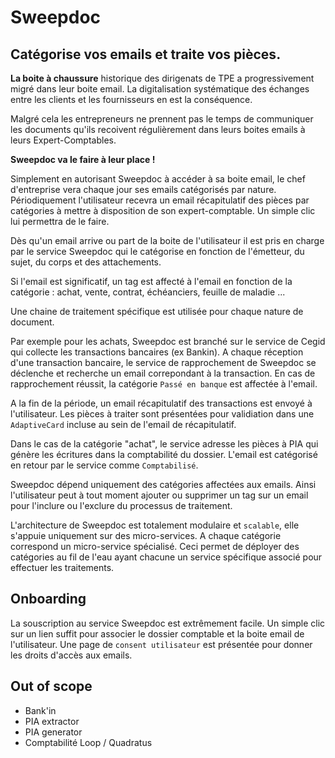Sweepdoc
=

Catégorise vos emails et traite vos pièces.
-

__La boite à chaussure__ historique des dirigenats de TPE a progressivement migré dans leur boite email.
La digitalisation systématique des échanges entre les clients et les fournisseurs en est la conséquence.   

Malgré cela les entrepreneurs ne prennent pas le temps de communiquer les documents qu'ils recoivent régulièrement dans leurs boites emails à leurs Expert-Comptables.

__Sweepdoc va le faire à leur place !__

Simplement en autorisant Sweepdoc à accéder à sa boite email, le chef d'entreprise vera chaque jour ses emails catégorisés par nature.
Périodiquement l'utilisateur recevra un email récapitulatif des pièces par catégories à mettre à disposition de son expert-comptable.
Un simple clic lui permettra de le faire.

Dès qu'un email arrive ou part de la boite de l'utilisateur il est pris en charge par le service Sweepdoc qui le catégorise en fonction de l'émetteur, du sujet, du corps et des attachements.

Si l'email est significatif, un tag est affecté à l'email en fonction de la catégorie : achat, vente, contrat, échéanciers, feuille de maladie ...

Une chaine de traitement spécifique est utilisée pour chaque nature de document.

Par exemple pour les achats, Sweepdoc est branché sur le service de Cegid qui collecte les transactions bancaires (ex Bankin).
A chaque réception d'une transaction bancaire, le service de rapprochement de Sweepdoc se déclenche et recherche un email correpondant à la transaction.
En cas de rapprochement réussit, la catégorie ```Passé en banque``` est affectée à l'email.

A la fin de la période, un email récapitulatif des transactions est envoyé à l'utilisateur.
Les pièces à traiter sont présentées pour validiation dans une ```AdaptiveCard``` incluse au sein de l'email de récapitulatif.

Dans le cas de la catégorie "achat", le service adresse les pièces à PIA qui génère les écritures dans la comptabilité du dossier.
L'email est catégorisé en retour par le service comme ```Comptabilisé```.

Sweepdoc dépend uniquement des catégories affectées aux emails.
Ainsi l'utilisateur peut à tout moment ajouter ou supprimer un tag sur un email pour l'inclure ou l'exclure du processus de traitement.

L'architecture de Sweepdoc est totalement modulaire et ```scalable```, elle s'appuie uniquement sur des micro-services.
A chaque catégorie correspond un micro-service spécialisé.
Ceci permet de déployer des catégories au fil de l'eau ayant chacune un service spécifique associé pour effectuer les traitements.

Onboarding
-

La souscription au service Sweepdoc est extrêmement facile.
Un simple clic sur un lien suffit pour associer le dossier comptable et la boite email de l'utilisateur.
Une page de ```consent utilisateur``` est présentée pour donner les droits d'accès aux emails.

Out of scope
-

- Bank'in
- PIA extractor
- PIA generator
- Comptabilité Loop / Quadratus
